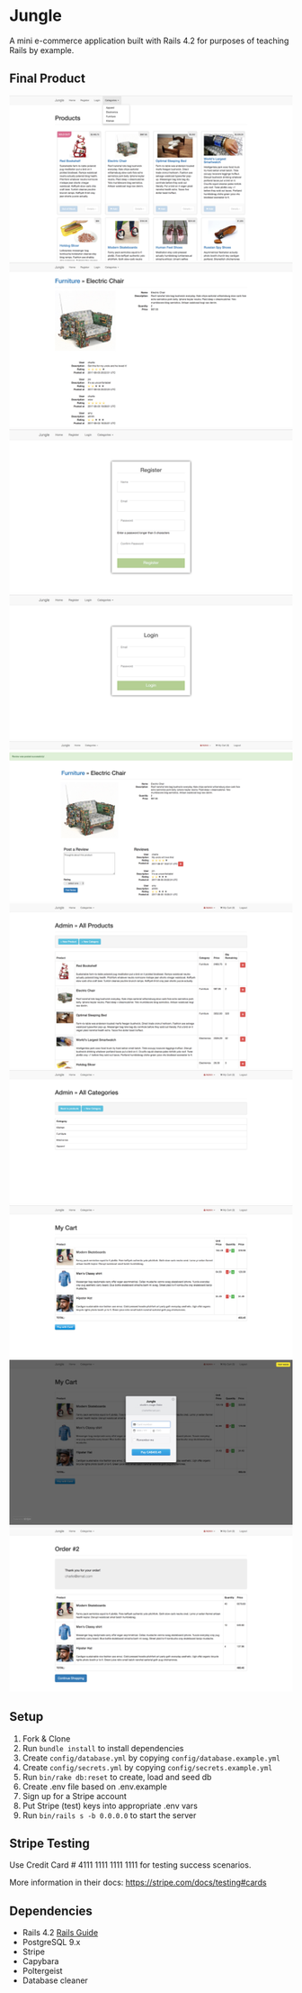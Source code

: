 # Jungle

A mini e-commerce application built with Rails 4.2 for purposes of teaching Rails by example.

## Final Product
!["Home Page"](/docs/home.png "Home Page Displaying Products")
!["Product & Reviews"](/docs/product-reviews.png "Product Information and Reviews")
!["Register"](/docs/register.png "Register")
!["Login"](/docs/login.png "Login")
!["Add Review"](/docs/addreview.png "Authenticated Users Can Add a Review")
!["Admin Products List"](/docs/admin-products.png "Admin Products List")
!["Admin Categories List"](/docs/admin-categories.png "Admin Categories List")
!["Cart"](/docs/cart.png "Cart")
!["Payment"](/docs/payment.png "Payment")
!["Order"](/docs/order.png "Successful Order")

## Setup

1. Fork & Clone
2. Run `bundle install` to install dependencies
3. Create `config/database.yml` by copying `config/database.example.yml`
4. Create `config/secrets.yml` by copying `config/secrets.example.yml`
5. Run `bin/rake db:reset` to create, load and seed db
6. Create .env file based on .env.example
7. Sign up for a Stripe account
8. Put Stripe (test) keys into appropriate .env vars
9. Run `bin/rails s -b 0.0.0.0` to start the server

## Stripe Testing

Use Credit Card # 4111 1111 1111 1111 for testing success scenarios.

More information in their docs: <https://stripe.com/docs/testing#cards>

## Dependencies

* Rails 4.2 [Rails Guide](http://guides.rubyonrails.org/v4.2/)
* PostgreSQL 9.x
* Stripe
* Capybara
* Poltergeist
* Database cleaner
